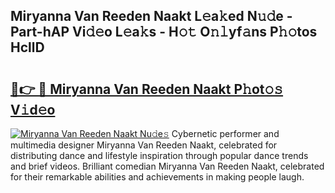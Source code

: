## Miryanna Van Reeden Naakt L𝚎a𝚔ed N𝚞𝚍e - Part-hAP Vi𝚍𝚎o L𝚎a𝚔s - H𝚘𝚝 O𝚗𝚕yf𝚊ns P𝚑𝚘tos HcllD

# <h2><a href="http://kfcidta.oniu.top/?m=Miryanna+Van+Reeden+Naakt">🔗👉 🔴 Miryanna Van Reeden Naakt P𝚑ot𝚘𝚜 V𝚒d𝚎o</a></h2>

[![Miryanna Van Reeden Naakt Nu𝚍e𝚜](https://i.imgur.com/0qMVB7G.gif)](http://kfcidta.oniu.top/?m=Miryanna+Van+Reeden+Naakt)
Cybernetic performer and multimedia designer Miryanna Van Reeden Naakt, celebrated for distributing dance and lifestyle inspiration through popular dance trends and brief videos. Brilliant comedian Miryanna Van Reeden Naakt, celebrated for their remarkable abilities and achievements in making people laugh.  
